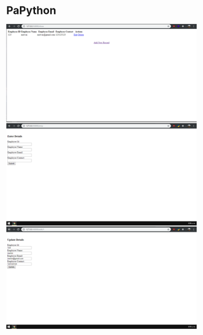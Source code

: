 # PaPython
![alt tag](https://github.com/Anomium/PaPython/blob/master/screenshots/show.PNG)
![alt tag](https://github.com/Anomium/PaPython/blob/master/screenshots/emp.PNG)
![alt tag](https://github.com/Anomium/PaPython/blob/master/screenshots/edit.PNG)
